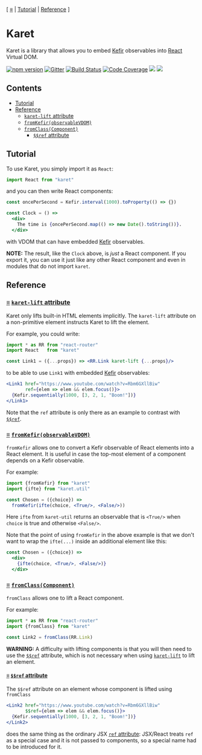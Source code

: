 [ [≡](#contents) | [Tutorial](#tutorial) | [Reference](#reference) ]

# Karet

Karet is a library that allows you to
embed [Kefir](http://rpominov.github.io/kefir/) observables
into [React](https://facebook.github.io/react/) Virtual DOM.

[![npm version](https://badge.fury.io/js/karet.svg)](http://badge.fury.io/js/karet)
[![Gitter](https://img.shields.io/gitter/room/calmm-js/chat.js.svg)](https://gitter.im/calmm-js/chat)
[![Build Status](https://travis-ci.org/calmm-js/karet.svg?branch=master)](https://travis-ci.org/calmm-js/karet)
[![Code Coverage](https://img.shields.io/codecov/c/github/calmm-js/karet/master.svg)](https://codecov.io/github/calmm-js/karet?branch=master)
[![](https://david-dm.org/calmm-js/karet.svg)](https://david-dm.org/calmm-js/karet)
[![](https://david-dm.org/calmm-js/karet/dev-status.svg)](https://david-dm.org/calmm-js/karet?type=dev)

## Contents

* [Tutorial](#tutorial)
* [Reference](#reference)
  * [`karet-lift` attribute](#karet-lift)
  * [`fromKefir(observableVDOM)`](#fromKefir "fromKefir: Observable VDOM -> VDOM")
  * [`fromClass(Component)`](#fromClass "fromClass: Component props -> Component (Observable props)")
    * [`$$ref` attribute](#ref)

## Tutorial

To use Karet, you simply import it as `React`:

```jsx
import React from "karet"
```

and you can then write React components:

```jsx
const oncePerSecond = Kefir.interval(1000).toProperty(() => {})

const Clock = () =>
  <div>
    The time is {oncePerSecond.map(() => new Date().toString())}.
  </div>
```

with VDOM that can have embedded [Kefir](http://rpominov.github.io/kefir/)
observables.

**NOTE:** The result, like the `Clock` above, is *just* a React component.  If
you export it, you can use it just like any other React component and even in
modules that do not import `karet`.

## Reference

### <a name="karet-lift"></a> [≡](#contents) [`karet-lift` attribute](#karet-lift)

Karet only lifts built-in HTML elements implicitly.  The `karet-lift` attribute
on a non-primitive element instructs Karet to lift the element.

For example, you could write:

```jsx
import * as RR from "react-router"
import React   from "karet"

const Link1 = ({...props}) => <RR.Link karet-lift {...props}/>
```

to be able to use `Link1` with
embedded [Kefir](http://rpominov.github.io/kefir/) observables:

```jsx
<Link1 href="https://www.youtube.com/watch?v=Rbm6GXllBiw"
       ref={elem => elem && elem.focus()}>
  {Kefir.sequentially(1000, [3, 2, 1, "Boom!"])}
</Link1>
```

Note that the `ref` attribute is only there as an example to contrast
with [`$$ref`](#ref).

### <a name="fromKefir"></a> [≡](#contents) [`fromKefir(observableVDOM)`](#fromKefir "fromKefir: Observable VDOM -> VDOM")

`fromKefir` allows one to convert a Kefir observable of React elements into a
React element.  It is useful in case the top-most element of a component depends
on a Kefir observable.

For example:

```jsx
import {fromKefir} from "karet"
import {ifte} from "karet.util"

const Chosen = ({choice}) =>
  fromKefir(ifte(choice, <True/>, <False/>))
```

Here `ifte` from `karet-util` returns an observable that is `<True/>` when
`choice` is true and otherwise `<False/>`.

Note that the point of using `fromKefir` in the above example is that we don't
want to wrap the `ifte(...)` inside an additional element like this:

```jsx
const Chosen = ({choice}) =>
  <div>
    {ifte(choice, <True/>, <False/>)}
  </div>
```

### <a name="fromClass"></a> [≡](#contents) [`fromClass(Component)`](#fromClass "fromClass: Component props -> Component (Observable props)")

`fromClass` allows one to lift a React component.

For example:

```jsx
import * as RR from "react-router"
import {fromClass} from "karet"

const Link2 = fromClass(RR.Link)
```

**WARNING:** A difficulty with lifting components is that you will then need to
use the [`$$ref`](#ref) attribute, which is not necessary when
using [`karet-lift`](#karet-lift) to lift an element.

#### <a name="ref"></a> [≡](#contents) [`$$ref` attribute](#ref)

The `$$ref` attribute on an element whose component is lifted using `fromClass`

```jsx
<Link2 href="https://www.youtube.com/watch?v=Rbm6GXllBiw"
       $$ref={elem => elem && elem.focus()}>
  {Kefir.sequentially(1000, [3, 2, 1, "Boom!"])}
</Link2>
```

does the same thing as the ordinary
JSX
[`ref` attribute](https://facebook.github.io/react/docs/more-about-refs.html#the-ref-callback-attribute):
JSX/React treats `ref` as a special case and it is not passed to components, so
a special name had to be introduced for it.
